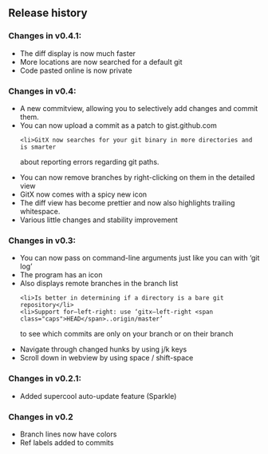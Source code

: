 <h2>
	Release history
</h2>
<h3>Changes in v0.4.1:</h3>
<ul>
<li>The diff display is now much faster</li>
	<li>More locations are now searched for a default git</li>
	<li>Code pasted online is now private</li>

</ul>
<h3>Changes in v0.4:</h3>
<ul>
<li>A new commitview, allowing you to selectively add changes and commit them.</li>
	<li>You can now upload a commit as a patch to gist.github.com</li>

	<li>GitX now searches for your git binary in more directories and is smarter
 about reporting errors regarding git paths.</li>
	<li>You can now remove branches by right-clicking on them in the detailed view</li>
	<li>GitX now comes with a spicy new icon</li>
	<li>The diff view has become prettier and now also highlights trailing
 whitespace.</li>
	<li>Various little changes and stability improvement</li>
</ul>
<h3>Changes in v0.3:</h3>
<ul>
<li>You can now pass on command-line arguments just like you can with ‘git log’</li>
	<li>The program has an icon</li>
	<li>Also displays remote branches in the branch list</li>

	<li>Is better in determining if a directory is a bare git repository</li>
	<li>Support for—left-right: use ‘gitx—left-right <span class="caps">HEAD</span>..origin/master’
 to see which commits are only on your branch or on their branch</li>
	<li>Navigate through changed hunks by using j/k keys</li>
	<li>Scroll down in webview by using space / shift-space</li>
</ul>

<h3>Changes in v0.2.1:</h3>
<ul>
<li>Added supercool auto-update feature (Sparkle)</li>
</ul>
<h3>Changes in v0.2</h3>
<ul>
<li>Branch lines now have colors</li>
<li>Ref labels added to commits</li>
</ul>
